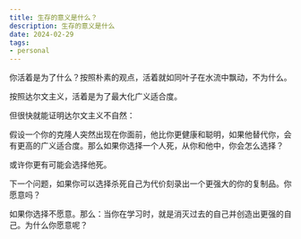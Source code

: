 ```yaml
---
title: 生存的意义是什么？
description: 生存的意义是什么
date: 2024-02-29
tags: 
- personal
---
```


你活着是为了什么？按照朴素的观点，活着就如同叶子在水流中飘动，不为什么。

按照达尔文主义，活着是为了最大化广义适合度。

但很快就能证明达尔文主义不自然：

假设一个你的克隆人突然出现在你面前，他比你更健康和聪明，如果他替代你，会有更高的广义适合度。那么如果你选择一个人死，从你和他中，你会怎么选择？

或许你更有可能会选择他死。

下一个问题，如果你可以选择杀死自己为代价刻录出一个更强大的你的复制品。你愿意吗？

如果你选择不愿意。那么：当你在学习时，就是消灭过去的自己并创造出更强的自己。为什么你愿意呢？
